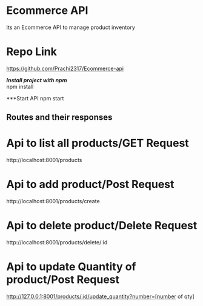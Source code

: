 
# Ecommerce API
Its an Ecommerce API to manage product inventory

# Repo Link
https://github.com/Prachi2317/Ecommerce-api

***Install project with npm***       
 npm install
 
***Start API
npm start

## Routes and their responses

# Api to list all products/GET Request
http://localhost:8001/products

# Api to add product/Post Request
http://localhost:8001/products/create

# Api to delete product/Delete Request
http://localhost:8001/products/delete/:id

# Api to update Quantity of product/Post Request
http://127.0.0.1:8001/products/:id/update_quantity?number=[number of qty]